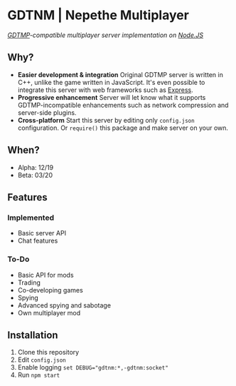 # GDTNM | Nepethe Multiplayer
*[GDTMP](https://forum.greenheartgames.com/t/wip-gdtmp-multiplayer-mod-client-0-5-11-server-1-5-5-0-now-in-10-languages/10509)-compatible multiplayer server implementation on [Node.JS](https://nodejs.org)*

## Why?
* **Easier development & integration**
Original GDTMP server is written in C++, unlike the game written in JavaScript.
It's even possible to integrate this server with web frameworks such as [Express](https://expressjs.com).
* **Progressive enhancement**
Server will let know what it supports GDTMP-incompatible enhancements such as network compression and server-side plugins.
* **Cross-platform**
Start this server by editing only `config.json` configuration.
Or `require()` this package and make server on your own.

## When?
- Alpha: 12/19
- Beta: 03/20

## Features
### Implemented
- Basic server API
- Chat features
### To-Do
- Basic API for mods
- Trading
- Co-developing games
- Spying
- Advanced spying and sabotage
- Own multiplayer mod

## Installation
1. Clone this repository
2. Edit `config.json`
3. Enable logging `set DEBUG="gdtnm:*,-gdtnm:socket"`
3. Run `npm start`
